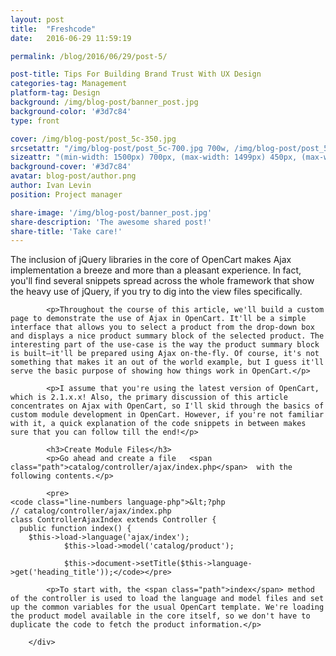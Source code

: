 ```yaml
---
layout: post
title:  "Freshcode"
date:   2016-06-29 11:59:19

permalink: /blog/2016/06/29/post-5/

post-title: Tips For Building Brand Trust With UX Design
categories-tag: Management
platform-tag: Design
background: /img/blog-post/banner_post.jpg
background-color: '#3d7c84'
type: front

cover: /img/blog-post/post_5c-350.jpg
srcsetattr: "/img/blog-post/post_5c-700.jpg 700w, /img/blog-post/post_5c-450.jpg 450w, /img/blog-post/post_5c-350.jpg 350w"
sizeattr: "(min-width: 1500px) 700px, (max-width: 1499px) 450px, (max-width: 1000px) 350px, 700px"
background-cover: '#3d7c84'
avatar: blog-post/author.png
author: Ivan Levin
position: Project manager

share-image: '/img/blog-post/banner_post.jpg'
share-description: 'The awesome shared post!'
share-title: 'Take care!'
---
```


<div class="post-body p-t-6rem">
            <p>The inclusion of jQuery libraries in the core of OpenCart makes Ajax implementation a breeze and more than a pleasant experience. In fact, you'll find several snippets spread across the whole framework that show the heavy use of jQuery, if you try to dig into the view files specifically.</p>

            <p>Throughout the course of this article, we'll build a custom page to demonstrate the use of Ajax in OpenCart. It'll be a simple interface that allows you to select a product from the drop-down box and displays a nice product summary block of the selected product. The interesting part of the use-case is the way the product summary block is built—it'll be prepared using Ajax on-the-fly. Of course, it's not something that makes it an out of the world example, but I guess it'll serve the basic purpose of showing how things work in OpenCart.</p>

            <p>I assume that you're using the latest version of OpenCart, which is 2.1.x.x! Also, the primary discussion of this article concentrates on Ajax with OpenCart, so I'll skid through the basics of custom module development in OpenCart. However, if you're not familiar with it, a quick explanation of the code snippets in between makes sure that you can follow till the end!</p>

            <h3>Create Module Files</h3>
            <p>Go ahead and create a file   <span class="path">catalog/controller/ajax/index.php</span>  with the following contents.</p>

            <pre>
    <code class="line-numbers language-php">&lt;?php
    // catalog/controller/ajax/index.php
    class ControllerAjaxIndex extends Controller {
      public function index() {
        $this->load->language('ajax/index');
                $this->load->model('catalog/product');

                $this->document->setTitle($this->language->get('heading_title'));</code></pre>

            <p>To start with, the <span class="path">index</span> method of the controller is used to load the language and model files and set up the common variables for the usual OpenCart template. We're loading the product model available in the core itself, so we don't have to duplicate the code to fetch the product information.</p>

        </div>